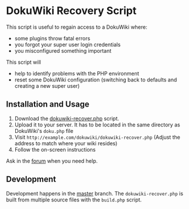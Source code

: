 # DokuWiki Recovery Script

This script is useful to regain access to a DokuWiki where:

* some plugins throw fatal errors
* you forgot your super user login credentials
* you misconfigured something important

This script will

* help to identify problems with the PHP environment
* reset some DokuWiki configuration (switching back to defaults and creating a new super user)

## Installation and Usage

1. Download the [dokuwiki-recover.php](https://raw.githubusercontent.com/splitbrain/dokuwiki-recover/release/dokuwiki-recover.php) script.
2. Upload it to your server. It has to be located in the same directory as DokuWiki's `doku.php` file
3. Visit `http://example.com/dokuwiki/dokuwiki-recover.php` (Adjust the address to match where your wiki resides)
4. Follow the on-screen instructions

Ask in the [forum](https://forum.dokuwiki.org) when you need help.

## Development

Development happens in the [master](https://github.com/splitbrain/dokuwiki-recover/tree/master) branch. The `dokuwiki-recover.php` is built from multiple source files with the `build.php` script. 